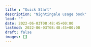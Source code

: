 ```yaml
---
title : "Quick Start"
description: "Nightingale usage book"
lead: ""
date: 2022-06-03T08:48:45+00:00
lastmod: 2022-06-03T08:48:45+00:00
draft: false
images: []
---
```

